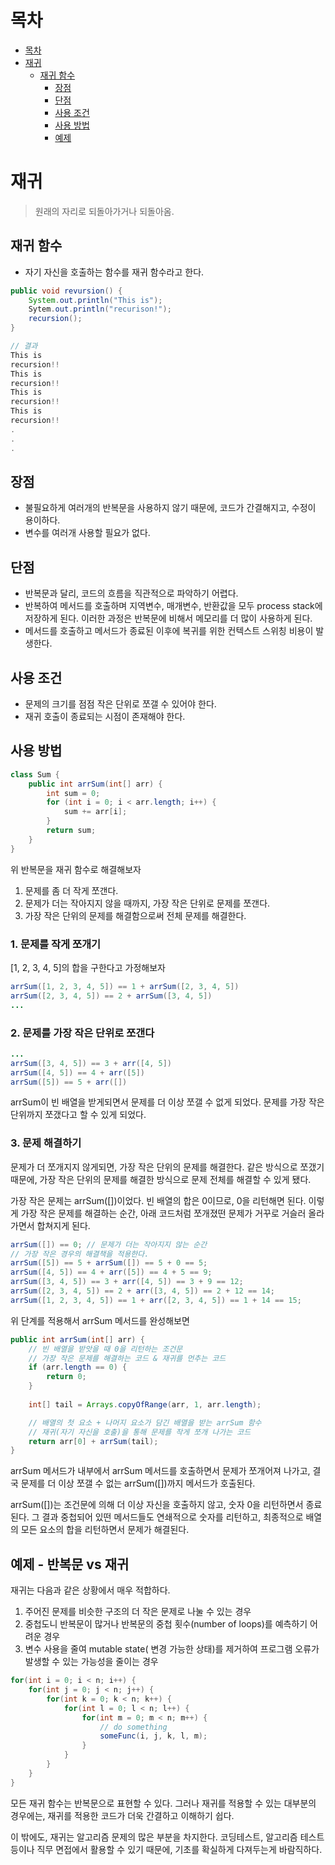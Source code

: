 # 목차
* [목차](#목차)
* [재귀](#재귀)
    + [재귀 함수](#재귀-함수)
        + [장점](#장점)
        + [단점](#단점)
        + [사용 조건](#사용-조건)
        + [사용 방법](#사용-방법)
        + [예제](#예제---반복문-vs-재귀)

        
# 재귀

> 원래의 자리로 되돌아가거나 되돌아옴.
> 

## 재귀 함수

- 자기 자신을 호출하는 함수를 재귀 함수라고 한다.

```java
public void revursion() {
	System.out.println("This is");
	Sytem.out.println("recurison!");
	recursion();
}

// 결과
This is
recursion!!
This is
recursion!!
This is
recursion!!
This is
recursion!!
.
.
.
```

## 장점

- 불필요하게 여러개의 반복문을 사용하지 않기 때문에, 코드가 간결해지고, 수정이 용이하다.
- 변수를 여러개 사용할 필요가 없다.

## 단점

- 반복문과 달리, 코드의 흐름을 직관적으로 파악하기 어렵다.
- 반복하여 메서드를 호출하며 지역변수, 매개변수, 반환값을 모두 process stack에 저장하게 된다. 이러한 과정은 반복문에 비해서 메모리를 더 많이 사용하게 된다.
- 메서드를 호출하고 메서드가 종료된 이후에 복귀를 위한 컨텍스트 스위칭 비용이 발생한다.

## 사용 조건

- 문제의 크기를 점점 작은 단위로 쪼갤 수 있어야 한다.
- 재귀 호출이 종료되는 시점이 존재해야 한다.

## 사용 방법

```java
class Sum {
    public int arrSum(int[] arr) {
        int sum = 0;
        for (int i = 0; i < arr.length; i++) {
            sum += arr[i];
        }
        return sum;
    }
}
```

위 반복문을 재귀 함수로 해결해보자

1. 문제를 좀 더 작게 쪼갠다.
2. 문제가 더는 작아지지 않을 때까지, 가장 작은 단위로 문제를 쪼갠다.
3. 가장 작은 단위의 문제를 해결함으로써 전체 문제를 해결한다.

### 1. 문제를 작게 쪼개기

[1, 2, 3, 4, 5]의 합을 구한다고 가정해보자

```java
arrSum([1, 2, 3, 4, 5]) == 1 + arrSum([2, 3, 4, 5])
arrSum([2, 3, 4, 5]) == 2 + arrSum([3, 4, 5])
...
```

### 2. 문제를 가장 작은 단위로 쪼갠다

```java
...
arrSum([3, 4, 5]) == 3 + arr([4, 5])
arrSum([4, 5]) == 4 + arr([5])
arrSum([5]) == 5 + arr([])
```

arrSum이 빈 배열을 받게되면서 문제를 더 이상 쪼갤 수 없게 되었다. 문제를 가장 작은 단위까지 쪼갰다고 할 수 있게 되었다.

### 3. 문제 해결하기

문제가 더 쪼개지지 않게되면, 가장 작은 단위의 문제를 해결한다. 같은 방식으로 쪼갰기 때문에, 가장 작은 단위의 문제를 해결한 방식으로 문제 전체를 해결할 수 있게 됐다. 

가장 작은 문제는 arrSum([])이었다. 빈 배열의 합은 0이므로, 0을 리턴해면 된다. 이렇게 가장 작은 문제를 해결하는 순간, 아래 코드처럼 쪼개졌떤 문제가 거꾸로 거슬러 올라가면서 합쳐지게 된다.

```java
arrSum([]) == 0; // 문제가 더는 작아지지 않는 순간
// 가장 작은 경우의 해결책을 적용한다.
arrSum([5]) == 5 + arrSum([]) == 5 + 0 == 5;
arrSum([4, 5]) == 4 + arr([5]) == 4 + 5 == 9;
arrSum([3, 4, 5]) == 3 + arr([4, 5]) == 3 + 9 == 12;
arrSum([2, 3, 4, 5]) == 2 + arr([3, 4, 5]) == 2 + 12 == 14;
arrSum([1, 2, 3, 4, 5]) == 1 + arr([2, 3, 4, 5]) == 1 + 14 == 15;
```

위 단계를 적용해서 arrSum 메서드를 완성해보면

```java
public int arrSum(int[] arr) {
	// 빈 배열을 받앗을 때 0을 리턴하는 조건문
	// 가장 작은 문제를 해결하는 코드 & 재귀를 먼추는 코드
	if (arr.length == 0) {
		return 0;
	}
	
	int[] tail = Arrays.copyOfRange(arr, 1, arr.length); 

	// 배열의 첫 요소 + 나머지 요소가 담긴 배열을 받는 arrSum 함수
	// 재귀(자기 자신을 호출)을 통해 문제를 작게 쪼개 나가는 코드
	return arr[0] + arrSum(tail);
}
```

arrSum 메서드가 내부에서 arrSum 메서드를 호출하면서 문제가 쪼개어져 나가고, 결국 문제를 더 이상 쪼갤 수 없는 arrSum([])까지 메서드가 호출된다.

arrSum([])는 조건문에 의해 더 이상 자신을 호출하지 않고, 숫자 0을 리턴하면서 종료된다. 그 결과 중첩되어 있떤 메서드들도 연쇄적으로 숫자를 리턴하고, 최종적으로 배열의 모든 요소의 합을 리턴하면서 문제가 해결된다. 

## 예제 - 반복문 vs 재귀

재귀는 다음과 같은 상황에서 매우 적합하다.

1. 주어진 문제를 비슷한 구조의 더 작은 문제로 나눌 수 있는 경우
2. 중첩도니 반복문이 많거나 반복문의 중첩 횟수(number of loops)를 예측하기 어려운 경우
3. 변수 사용을 줄여 mutable state( 변경 가능한 상태)를 제거하여 프로그램 오류가 발생할 수 있는 가능성을 줄이는 경우

```java
for(int i = 0; i < n; i++) {
	for(int j = 0; j < n; j++) {
		for(int k = 0; k < n; k++) {
			for(int l = 0; l < n; l++) {
				for(int m = 0; m < n; m++) {
					// do something
					someFunc(i, j, k, l, m);
				}
			}
		}
	}
}
```

모든 재귀 함수는 반복문으로 표현할 수 있다. 그러나 재귀를 적용할 수 있는 대부분의 경우에는, 재귀를 적용한 코드가 더욱 간결하고 이해하기 쉽다. 

이 밖에도, 재귀는 알고리즘 문제의 많은 부분을 차지한다. 코딩테스트, 알고리즘 테스트 등이나 직무 면접에서 활용할 수 있기 때문에, 기초를 확실하게 다져두는게 바람직하다.